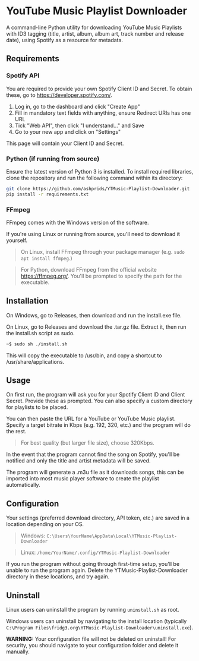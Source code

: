 # YouTube Music Playlist Downloader
A command-line Python utility for downloading YouTube Music Playlists with ID3 tagging (title, artist, album, album art, track number and release date), using Spotify as a resource for metadata.

## Requirements
### Spotify API
You are required to provide your own Spotify Client ID and Secret. To obtain these, go to https://developer.spotify.com/.
1. Log in, go to the dashboard and click "Create App"
2. Fill in mandatory text fields with anything, ensure Redirect URIs has one URL
3. Tick "Web API", then click "I understand..." and Save
4. Go to your new app and click on "Settings"
   
This page will contain your Client ID and Secret.
### Python (if running from source)
Ensure the latest version of Python 3 is installed. To install required libraries, clone the repository and run the following command within its directory:
```sh
git clone https://github.com/ashprids/YTMusic-Playlist-Downloader.git
pip install -r requirements.txt
```
### FFmpeg
FFmpeg comes with the Windows version of the software.

If you're using Linux or running from source, you'll need to download it yourself.
>On Linux, install FFmpeg through your package manager (e.g. ```sudo apt install ffmpeg```.)

>For Python, download FFmpeg from the official website https://ffmpeg.org/. You'll be prompted to specify the path for the executable.

## Installation
On Windows, go to Releases, then download and run the install.exe file.

On Linux, go to Releases and download the .tar.gz file. Extract it, then run the install.sh script as sudo.
```sh
~$ sudo sh ./install.sh
```
This will copy the executable to /usr/bin, and copy a shortcut to /usr/share/applications.

## Usage
On first run, the program will ask you for your Spotify Client ID and Client Secret. Provide these as prompted. You can also specify a custom directory for playlists to be placed.

You can then paste the URL for a YouTube or YouTube Music playlist. Specify a target bitrate in Kbps (e.g. 192, 320, etc.) and the program will do the rest.
> For best quality (but larger file size), choose 320Kbps.

In the event that the program cannot find the song on Spotify, you'll be notified and only the title and artist metadata will be saved.

The program will generate a .m3u file as it downloads songs, this can be imported into most music player software to create the playlist automatically.

## Configuration
Your settings (preferred download directory, API token, etc.) are saved in a location depending on your OS.
> Windows: ```C:\Users\YourName\AppData\Local\YTMusic-Playlist-Downloader```

>Linux: ```/home/YourName/.config/YTMusic-Playlist-Downloader```

If you run the program without going through first-time setup, you'll be unable to run the program again. Delete the YTMusic-Playlist-Downloader directory in these locations, and try again.

## Uninstall
Linux users can uninstall the program by running ```uninstall.sh``` as root.

Windows users can uninstall by navigating to the install location (typically ```C:\Program Files\fridg3.org\YTMusic-Playlist-Downloader\uninstall.exe```).

**WARNING:** Your configuration file will not be deleted on uninstall! For security, you should navigate to your configuration folder and delete it manually.
